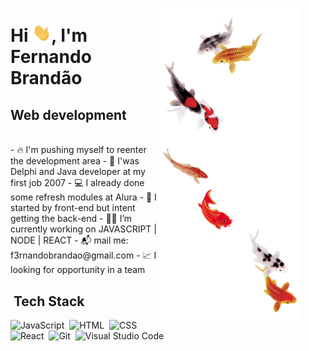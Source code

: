 <figure align="center">
   <img align="right" alt="an avatar" height="500em" width="227" src="akira.png">
</figure>
 
   <h1>  Hi <img src="hi.gif" width="30px">, I'm Fernando Brandão</h1> 
   <h2> Web development</h2>
   <br>
    - 🔥 I'm pushing myself to reenter the development area 
    - 💾 I'was Delphi and Java developer at my first job 2007
    - 💻 I already done some refresh modules at Alura 
    - 🔭 I started by front-end but intent getting the back-end
    - 🧑‍💻 I’m currently working on JAVASCRIPT | NODE | REACT 
    - 📬 mail me: f3rnandobrandao@gmail.com
    - 📈 I looking for opportunity in a team

## &nbsp;Tech Stack

![JavaScript](https://img.shields.io/badge/-JavaScript-05122A?style=flat&logo=javascript)&nbsp;
![HTML](https://img.shields.io/badge/-HTML-05122A?style=flat&logo=HTML5)&nbsp;
![CSS](https://img.shields.io/badge/-CSS-05122A?style=flat&logo=CSS3&logoColor=1572B6)&nbsp;
![React](https://img.shields.io/badge/-React-05122A?style=flat&logo=react)&nbsp;
![Git](https://img.shields.io/badge/-Git-05122A?style=flat&logo=git)&nbsp;
![Visual Studio Code](https://img.shields.io/badge/-Visual%20Studio%20Code-05122A?style=flat&logo=visual-studio-code&logoColor=007ACC)&nbsp;
